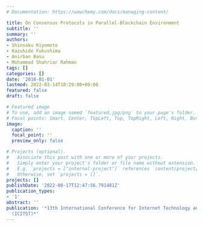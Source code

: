```yaml
---
# Documentation: https://wowchemy.com/docs/managing-content/

title: On Consensus Protocols in Parallel-Blockchain Environment
subtitle: ''
summary: ''
authors:
- Shinsaku Kiyomoto
- Kazuhide Fukushima
- Anirban Basu
- Mohammad Shahriar Rahman
tags: []
categories: []
date: '2018-01-01'
lastmod: 2022-03-14T10:29:00+09:00
featured: false
draft: false

# Featured image
# To use, add an image named `featured.jpg/png` to your page's folder.
# Focal points: Smart, Center, TopLeft, Top, TopRight, Left, Right, BottomLeft, Bottom, BottomRight.
image:
  caption: ''
  focal_point: ''
  preview_only: false

# Projects (optional).
#   Associate this post with one or more of your projects.
#   Simply enter your project's folder or file name without extension.
#   E.g. `projects = ["internal-project"]` references `content/project/deep-learning/index.md`.
#   Otherwise, set `projects = []`.
projects: []
publishDate: '2022-08-17T12:47:56.791481Z'
publication_types:
- '1'
abstract: ''
publication: '*13th International Conference for Internet Technology and Secured Transactions
  (ICITST)*'
---
```

